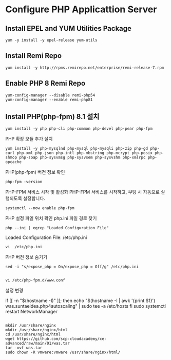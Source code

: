 # Configure PHP Applicattion Server 

## Install EPEL and YUM Utilities Package

    yum -y install -y epel-release yum-utils

## Install Remi Repo

    yum install -y http://rpms.remirepo.net/enterprise/remi-release-7.rpm

## Enable PHP 8 Remi Repo
    yum-config-manager --disable remi-php54
    yum-config-manager --enable remi-php81

## Install PHP(php-fpm) 8.1 설치

    yum install -y php php-cli php-common php-devel php-pear php-fpm
PHP 확장 모듈 추가 설치

    yum install -y php-mysqlnd php-mysql php-mysqli php-zip php-gd php-curl php-xml php-json php-intl php-mbstring php-mcrypt php-posix php-shmop php-soap php-sysvmsg php-sysvsem php-sysvshm php-xmlrpc php-opcache

PHP(php-fpm) 버전 정보 확인

    php-fpm -version

PHP-FPM 서비스 시작 및 활성화
PHP-FPM 서비스를 시작하고, 부팅 시 자동으로 실행되도록 설정합니다.

    systemctl --now enable php-fpm

PHP 설정 파일 위치 확인
php.ini 파일 경로 찾기

    php --ini | egrep "Loaded Configuration File"

Loaded Configuration File:         /etc/php.ini

    vi  /etc/php.ini

PHP 버전 정보 숨기기

    sed -i "s/expose_php = On/expose_php = Off/g" /etc/php.ini


    vi /etc/php-fpm.d/www.conf

설정 변경

if [[ -n "$(hostname -I)" ]]; then
    echo "$(hostname -I | awk '{print $1}') was.suntaeidea.php4autoscaling" | sudo tee -a /etc/hosts
fi
sudo systemctl restart NetworkManager

```

```

    mkdir /usr/share/nginx
    mkdir /usr/share/nginx/html
    cd /usr/share/nginx/html
    wget https://github.com/scp-cloudacademy/ce-advanced/raw/main/01/was.tar
    tar -xvf was.tar
    sudo chown -R vmware:vmware /usr/share/nginx/html/

